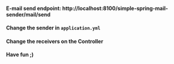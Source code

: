#### E-mail send endpoint: http://localhost:8100/simple-spring-mail-sender/mail/send

#### Change the sender in `application.yml`

#### Change the receivers on the Controller

#### Have fun **;)**